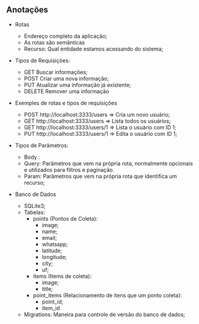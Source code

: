 

## Anotações

- Rotas 
  - Endereço completo da aplicação;
  - As rotas são semânticas
  - Recurso: Qual entidade estamos acessando do sistema;

- Tipos de Requisições: 
  - GET    Buscar informações;
  - POST   Criar uma nova informação;
  - PUT    Atualizar uma informação já existente;
  - DELETE Remover uma informação

- Exemples de rotas e tipos de requisições
  - POST http://localhost:3333/users => Cria um novo usuário;
  - GET  http://localhost:3333/users => Lista todos os usuários;
  - GET  http://localhost:3333/users/1 => Lista o usuário com ID 1;
  - PUT  http://localhost:3333/users/1 => Edita o usuário com ID 1;

- Tipos de Parâmetros: 
  - Body : 
  - Query: Parâmetros que vem na própria rota, normalmente opcionais e utilizados para filtros e paginação.
  - Param: Parâmetros que vem na própria rota que identifica um recurso;

- Banco de Dados
  - SQLite3;
  - Tabelas:
    - points (Pontos de Coleta):
      - image;
      - name;
      - email;
      - whatsapp;
      - latitude;
      - longitude;
      - city;
      - uf;
    - items (Items de coleta):
      - image;
      - title;
    - point_items (Relacionamento de itens que um ponto coleta):
      - point_id;
      - item_id
  - Migrations: Maneira para controle de versão do banco de dados;